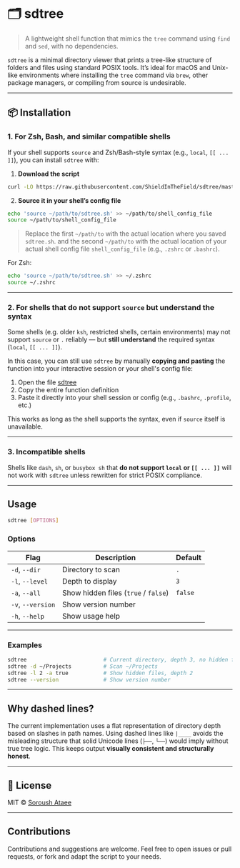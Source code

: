 # 🗂️ sdtree

> A lightweight shell function that mimics the `tree` command using `find` and `sed`, with no dependencies.

`sdtree` is a minimal directory viewer that prints a tree-like structure of folders and files using standard POSIX tools. It’s ideal for macOS and Unix-like environments where installing the `tree` command via `brew`, other package managers, or compiling from source is undesirable.

---

## 📦 Installation

### 1. For Zsh, Bash, and similar compatible shells

If your shell supports `source` and Zsh/Bash-style syntax (e.g., `local`, `[[ ... ]]`), you can install `sdtree` with:

1. **Download the script**

```bash
curl -LO https://raw.githubusercontent.com/ShieldInTheField/sdtree/master/sdtree
```

2. **Source it in your shell’s config file**

```bash
echo 'source ~/path/to/sdtree.sh' >> ~/path/to/shell_config_file 
source ~/path/to/shell_config_file
```

> Replace the first `~/path/to` with the actual location where you saved `sdtree.sh`.
> and the second `~/path/to` with the actual location of your actual shell config file `shell_config_file` (e.g., `.zshrc` or `.bashrc`).

For Zsh:
```bash
echo 'source ~/path/to/sdtree.sh' >> ~/.zshrc
source ~/.zshrc
```

---

### 2. For shells that do **not** support `source` but understand the syntax

Some shells (e.g. older `ksh`, restricted shells, certain environments) may not support `source` or `.` reliably — but **still understand** the required syntax (`local`, `[[ ... ]]`).

In this case, you can still use `sdtree` by manually **copying and pasting** the function into your interactive session or your shell's config file:

1. Open the file [sdtree](https://github.com/ShieldInTheField/sdtree/blob/master/sdtree)
2. Copy the entire function definition
3. Paste it directly into your shell session or config (e.g., `.bashrc`, `.profile`, etc.)

This works as long as the shell supports the syntax, even if `source` itself is unavailable.

---

### 3. Incompatible shells

Shells like `dash`, `sh`, or `busybox sh` that **do not support `local` or `[[ ... ]]`** will not work with `sdtree` unless rewritten for strict POSIX compliance.

---

## Usage

```bash
sdtree [OPTIONS]
```

### Options

| Flag              | Description                                   | Default       |
|-------------------|-----------------------------------------------|---------------|
| `-d`, `--dir`     | Directory to scan                             | `.`           |
| `-l`, `--level`   | Depth to display                              | `3`           |
| `-a`, `--all`     | Show hidden files (`true` / `false`)          | `false`       |
| `-v`, `--version` | Show version number                           |               |
| `-h`, `--help`    | Show usage help                               |               |

---

### Examples

```bash
sdtree                        # Current directory, depth 3, no hidden files
sdtree -d ~/Projects          # Scan ~/Projects
sdtree -l 2 -a true           # Show hidden files, depth 2
sdtree --version              # Show version number
```

---

## Why dashed lines?

The current implementation uses a flat representation of directory depth based on slashes in path names. Using dashed lines like `|____` avoids the misleading structure that solid Unicode lines (`├──`, `└──`) would imply without true tree logic. This keeps output **visually consistent and structurally honest**.

---

## 📜 License

MIT © [Soroush Ataee](https://github.com/ShieldInTheField)

---

## Contributions

Contributions and suggestions are welcome. Feel free to open issues or pull requests, or fork and adapt the script to your needs.
